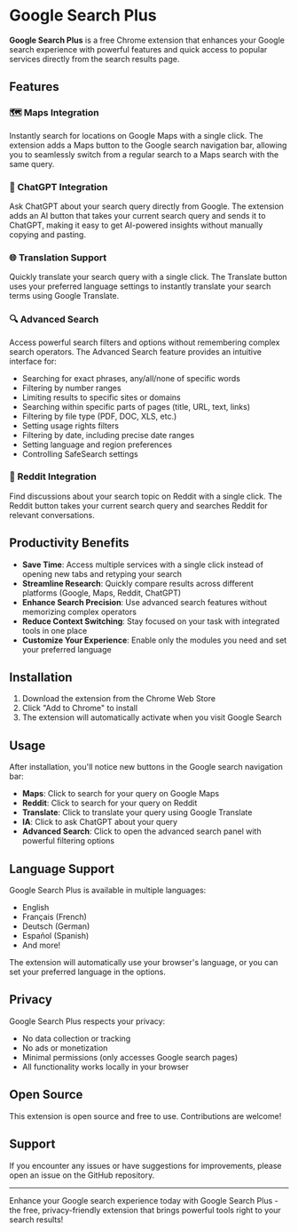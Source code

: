 # Google Search Plus

**Google Search Plus** is a free Chrome extension that enhances your Google search experience with powerful features and quick access to popular services directly from the search results page.

## Features

### 🗺️ Maps Integration
Instantly search for locations on Google Maps with a single click. The extension adds a Maps button to the Google search navigation bar, allowing you to seamlessly switch from a regular search to a Maps search with the same query.

### 🤖 ChatGPT Integration
Ask ChatGPT about your search query directly from Google. The extension adds an AI button that takes your current search query and sends it to ChatGPT, making it easy to get AI-powered insights without manually copying and pasting.

### 🌐 Translation Support
Quickly translate your search query with a single click. The Translate button uses your preferred language settings to instantly translate your search terms using Google Translate.

### 🔍 Advanced Search
Access powerful search filters and options without remembering complex search operators. The Advanced Search feature provides an intuitive interface for:
- Searching for exact phrases, any/all/none of specific words
- Filtering by number ranges
- Limiting results to specific sites or domains
- Searching within specific parts of pages (title, URL, text, links)
- Filtering by file type (PDF, DOC, XLS, etc.)
- Setting usage rights filters
- Filtering by date, including precise date ranges
- Setting language and region preferences
- Controlling SafeSearch settings

### 🔄 Reddit Integration
Find discussions about your search topic on Reddit with a single click. The Reddit button takes your current search query and searches Reddit for relevant conversations.

## Productivity Benefits

- **Save Time**: Access multiple services with a single click instead of opening new tabs and retyping your search
- **Streamline Research**: Quickly compare results across different platforms (Google, Maps, Reddit, ChatGPT)
- **Enhance Search Precision**: Use advanced search features without memorizing complex operators
- **Reduce Context Switching**: Stay focused on your task with integrated tools in one place
- **Customize Your Experience**: Enable only the modules you need and set your preferred language

## Installation

1. Download the extension from the Chrome Web Store
2. Click "Add to Chrome" to install
3. The extension will automatically activate when you visit Google Search

## Usage

After installation, you'll notice new buttons in the Google search navigation bar:
- **Maps**: Click to search for your query on Google Maps
- **Reddit**: Click to search for your query on Reddit
- **Translate**: Click to translate your query using Google Translate
- **IA**: Click to ask ChatGPT about your query
- **Advanced Search**: Click to open the advanced search panel with powerful filtering options

## Language Support

Google Search Plus is available in multiple languages:
- English
- Français (French)
- Deutsch (German)
- Español (Spanish)
- And more!

The extension will automatically use your browser's language, or you can set your preferred language in the options.

## Privacy

Google Search Plus respects your privacy:
- No data collection or tracking
- No ads or monetization
- Minimal permissions (only accesses Google search pages)
- All functionality works locally in your browser

## Open Source

This extension is open source and free to use. Contributions are welcome!

## Support

If you encounter any issues or have suggestions for improvements, please open an issue on the GitHub repository.

---

Enhance your Google search experience today with Google Search Plus - the free, privacy-friendly extension that brings powerful tools right to your search results!